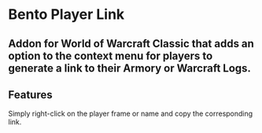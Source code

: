 # Bento Player Link

## Addon for World of Warcraft Classic that adds an option to the context menu for players to generate a link to their Armory or Warcraft Logs.

## Features
Simply right-click on the player frame or name and copy the corresponding link.